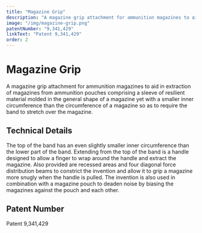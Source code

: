 ```yaml
---
title: "Magazine Grip"
description: "A magazine grip attachment for ammunition magazines to aid in extraction of magazines from ammunition pouches, providing better grip and reducing noise."
image: "/img/magazine-grip.png"
patentNumber: "9,341,429"
linkText: "Patent 9,341,429"
order: 2
---
```


# Magazine Grip

A magazine grip attachment for ammunition magazines to aid in extraction of magazines from ammunition pouches comprising a sleeve of resilient material molded in the general shape of a magazine yet with a smaller inner circumference than the circumference of a magazine so as to require the band to stretch over the magazine.

## Technical Details

The top of the band has an even slightly smaller inner circumference than the lower part of the band. Extending from the top of the band is a handle designed to allow a finger to wrap around the handle and extract the magazine. Also provided are recessed areas and four diagonal force distribution beams to constrict the invention and allow it to grip a magazine more snugly when the handle is pulled. The invention is also used in combination with a magazine pouch to deaden noise by biasing the magazines against the pouch and each other.

## Patent Number

Patent 9,341,429
